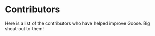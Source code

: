 # Contributors

Here is a list of the contributors who have helped improve Goose. Big shout-out to them!
